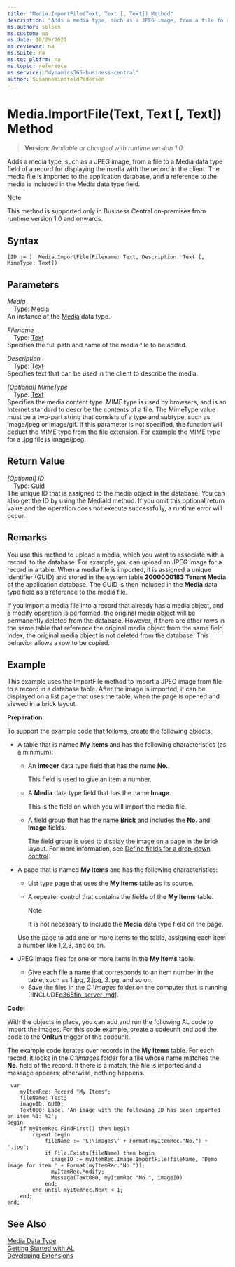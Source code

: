 ```yaml
---
title: "Media.ImportFile(Text, Text [, Text]) Method"
description: "Adds a media type, such as a JPEG image, from a file to a Media data type field of a record for displaying the media with the record in the client."
ms.author: solsen
ms.custom: na
ms.date: 10/29/2021
ms.reviewer: na
ms.suite: na
ms.tgt_pltfrm: na
ms.topic: reference
ms.service: "dynamics365-business-central"
author: SusanneWindfeldPedersen
---
```

[//]: # (START>DO_NOT_EDIT)
[//]: # (IMPORTANT:Do not edit any of the content between here and the END>DO_NOT_EDIT.)
[//]: # (Any modifications should be made in the .xml files in the ModernDev repo.)
# Media.ImportFile(Text, Text [, Text]) Method
> **Version**: _Available or changed with runtime version 1.0._

Adds a media type, such as a JPEG image, from a file to a Media data type field of a record for displaying the media with the record in the client. The media file is imported to the application database, and a reference to the media is included in the Media data type field.

> [!NOTE]
> This method is supported only in Business Central on-premises from runtime version 1.0 and onwards.

## Syntax
```AL
[ID := ]  Media.ImportFile(Filename: Text, Description: Text [, MimeType: Text])
```
## Parameters
*Media*  
&emsp;Type: [Media](media-data-type.md)  
An instance of the [Media](media-data-type.md) data type.  

*Filename*  
&emsp;Type: [Text](../text/text-data-type.md)  
Specifies the full path and name of the media file to be added.
        
*Description*  
&emsp;Type: [Text](../text/text-data-type.md)  
Specifies text that can be used in the client to describe the media.
        
*[Optional] MimeType*  
&emsp;Type: [Text](../text/text-data-type.md)  
Specifies the media content type. MIME type is used by browsers, and is an Internet standard to describe the contents of a file. The MimeType value must be a two-part string that consists of a type and subtype, such as image/jpeg or image/gif. If this parameter is not specified, the function will deduct the MIME type from the file extension. For example the MIME type for a .jpg file is image/jpeg.  


## Return Value
*[Optional] ID*  
&emsp;Type: [Guid](../guid/guid-data-type.md)  
The unique ID that is assigned to the media object in the database. You can also get the ID by using the MediaId method. If you omit this optional return value and the operation does not execute successfully, a runtime error will occur.  


[//]: # (IMPORTANT: END>DO_NOT_EDIT)


## Remarks
 You use this method to upload a media, which you want to associate with a record, to the database. For example, you can upload an JPEG image for a record in a table. When a media file is imported, it is assigned a unique identifier \(GUID\) and stored in the system table **2000000183 Tenant Media** of the application database. The GUID is then included in the **Media** data type field as a reference to the media file.

If you import a media file into a record that already has a media object, and a modify operation is performed, the original media object will be permanently deleted from the database. However, if there are other rows in the same table that reference the original media object from the same field index, the original media object is not deleted from the database. This behavior allows a row to be copied.

## Example
This example uses the ImportFile method to import a JPEG image from file to a record in a database table. After the image is imported, it can be displayed on a list page that uses the table, when the page is opened and viewed in a brick layout.

**Preparation:**

To support the example code that follows, create the following objects:

- A table that is named **My Items** and has the following characteristics (as a minimum):
  - An **Integer** data type field that has the name **No.**.

    This field is used to give an item a number.
  - A **Media** data type field that has the name **Image**.

    This is the field on which you will import the media file.
  - A field group that has the name **Brick** and includes the **No.** and **Image** fields.

      The field group is used to display the image on a page in the brick layout. For more information, see [Define fields for a drop-down control](../../devenv-field-groups.md).
- A page that is named **My Items** and has the following characteristics:

  -   List type page that uses the **My Items** table as its source.
  -   A repeater control that contains the fields of the **My Items** table.

      > [!NOTE]  
      > It is not necessary to include the **Media** data type field on the page.

  Use the page to add one or more items to the table, assigning each item a number like 1,2,3, and so on.

- JPEG image files for one or more items in the **My Items** table.
  -   Give each file a name that corresponds to an item number in the table, such as 1.jpg, 2.jpg, 3.jpg, and so on.
  -   Save the files in the *C:\images* folder on the computer that is running [!INCLUDE[d365fin_server_md](../../includes/d365fin_server_md.md)].

**Code:**

With the objects in place, you can add and run the following AL code to import the images. For this code example, create a codeunit and add the code to the **OnRun** trigger of the codeunit.

The example code iterates over records in the **My Items** table. For each record, it looks in the *C:\images* folder for a file whose name matches the **No.** field of the record. If there is a match, the file is imported and a message appears; otherwise, nothing happens.

```al
 var
    myItemRec: Record "My Items";
    fileName: Text;
    imageID: GUID;
    Text000: Label 'An image with the following ID has been imported on item %1: %2';
begin
    if myItemRec.FindFirst() then begin
        repeat begin
            fileName := 'C:\images\' + Format(myItemRec."No.") + '.jpg';
            if File.Exists(fileName) then begin
              imageID := myItemRec.Image.ImportFile(fileName, 'Demo image for item ' + Format(myItemRec."No."));
              myItemRec.Modify;
              Message(Text000, myItemRec."No.", imageID)
            end;
        end until myItemRec.Next < 1;
    end;
end;
```

## See Also
[Media Data Type](media-data-type.md)  
[Getting Started with AL](../../devenv-get-started.md)  
[Developing Extensions](../../devenv-dev-overview.md)